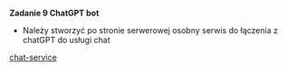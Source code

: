 **Zadanie 9 ChatGPT bot**

- Należy stworzyć po stronie serwerowej osobny serwis do łączenia z chatGPT do usługi chat

[chat-service](https://github.com/PiotrStoklosa/chat-service)
